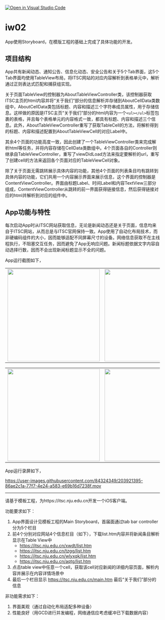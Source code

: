 [![Open in Visual Studio Code](https://classroom.github.com/assets/open-in-vscode-c66648af7eb3fe8bc4f294546bfd86ef473780cde1dea487d3c4ff354943c9ae.svg)](https://classroom.github.com/online_ide?assignment_repo_id=8964066&assignment_repo_type=AssignmentRepo)
# iw02

App使用Storyboard，在模版工程的基础上完成了具体功能的开发。

## 项目结构

App共有新闻动态、通知公告、信息化动态、安全公告和关于5个Tab界面，这5个Tab界面均使用TableView布局，将ITSC网站的对应内容解析到表格单元中，解析通过正则表达式匹配和捕获组实现。

关于页面TableView的控制器为AboutTableViewController类，该控制器获取ITSC主页的html内容并将“关于我们”部分的信息解析并存储到AboutCellData类数组中，AboutCellData类包括标题、内容和描述三个字符串成员属性，用于存储信息。这样做的原因是ITSC主页“关于我们”部分的html内容为一个`<ul></ul>`标签包裹的表格，并且每个表格单元的内容格式一致，都具有标题、内容和描述三个信息。此外，AboutTableViewController重写了获取TableCell的方法，将解析得到的标题、内容和描述配置到AboutTableViewCell的对应Label中。

其余4个页面的功能高度一致，因此创建了一个TableViewController类来完成解析html等任务，并将内容存储在CellData类数组中。4个页面各自的Controller则继承自TableViewController，重写了viewDidLoad方法来指定要解析的url，重写了创建cell的方法来返回各个页面对应的TableViewCell对象。

除了关于页面无需跳转展示具体内容的功能，其他4个页面的列表条目均有跳转到具体内容的功能，它们共用一个内容展示界面来展示信息，这个界面的控制器是ContentViewController。界面由标题Label、时间Label和内容TextView三部分组成，ContentViewController从跳转的前一界面获得链接信息，然后获得链接对应的html并解析到对应的组件中。

## App功能与特性

每次启动App时从ITSC网站获取信息，无论是新闻动态还是关于页面，信息均来自于ITSC网站，从而总是与ITSC官网保持一致。App使用了自动化布局技术，而非硬编码组件的大小，因而能够适配不同屏幕尺寸的设备。网络信息获取不在主线程执行，不阻塞交互任务，因而避免了App无响应问题。新闻标题依据文字内容自动选择行数，因而不会出现新闻标题显示不全的问题。

App运行截图如下，

<table><tr>
  <td><img src="https://user-images.githubusercontent.com/84324349/203920363-9f5d1bd5-36ae-4be6-9029-ecef6ea28dad.png" width="300px"></td>
  <td><img src="https://user-images.githubusercontent.com/84324349/203920275-d00faa32-0fcb-45d1-9036-ae44b0e69f42.png" width="300px"></td>
  <td><img src="https://user-images.githubusercontent.com/84324349/203920457-6f306cf6-801c-474c-8423-ead5701ab413.png" width="300px"></td>
</tr></table>

<table><tr>
  <td><img src="https://user-images.githubusercontent.com/84324349/203920602-82ecd1f9-28a8-4a7a-91ea-0dd07f624652.png" width="300px"></td>
  <td><img src="https://user-images.githubusercontent.com/84324349/203920656-e5eac676-ebcc-4093-980b-34d8a8a0a8a4.png" width="300px"></td>
  <td><img src="https://user-images.githubusercontent.com/84324349/203920708-a935b2bc-9fb8-4034-88c2-c868707e9deb.png" width="300px"></td>
</tr></table>

App运行录屏如下，

https://user-images.githubusercontent.com/84324349/203921395-86ae2c1a-77f7-4e24-a583-e69b16d7238f.mov


---

请基于模板工程，为https://itsc.nju.edu.cn开发一个iOS客户端。

功能要求如下：

1. App界面设计见模板工程的Main Storyboard，首届面通过tab bar controller分为5个栏目
2. 前4个分别对应网站4个信息栏目（如下），下载list.htm内容并将新闻条目解析显示在Table View中
   - https://itsc.nju.edu.cn/xwdt/list.htm
   - https://itsc.nju.edu.cn/tzgg/list.htm
   - https://itsc.nju.edu.cn/wlyxqk/list.htm
   - https://itsc.nju.edu.cn/aqtg/list.htm
3. 点击table view中任意一个cell，获取该cell对应新闻的详细内容页面，解析内容并展示在内容详情场景中
4. 最后一个栏目显示 https://itsc.nju.edu.cn/main.htm 最后“关于我们”部分的信息

非功能需求如下：
1. 界面美观（通过自动化布局适配多种设备）
2. 性能良好（用GCD进行并发编程，网络通信应考虑缓冲已下载数据内容）

